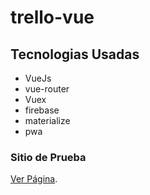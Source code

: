 # trello-vue

## Tecnologias Usadas
- VueJs
- vue-router
- Vuex
- firebase
- materialize
- pwa

### Sitio de Prueba
[Ver Página](https://patricioaguilarvargas.github.io/vue-trello/).
